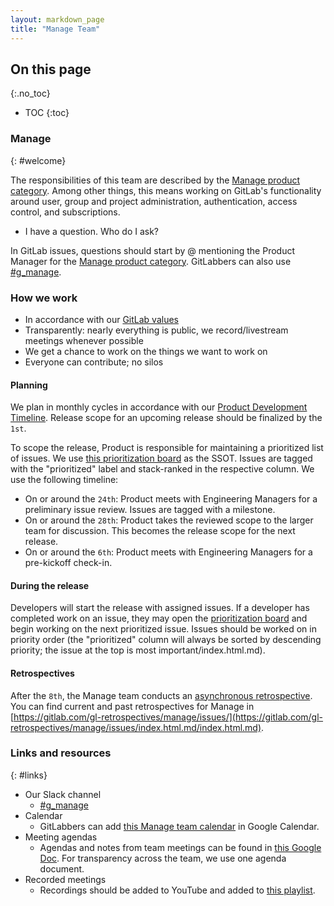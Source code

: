 ```yaml
---
layout: markdown_page
title: "Manage Team"
---
```


## On this page
{:.no_toc}

- TOC
{:toc}

### Manage
{: #welcome}

The responsibilities of this team are described by the [Manage product
category](https://github.com/isamu-isozaki/teamai_test/tree/master/product/categories/#manage/index.html.md). Among other things, this means 
working on GitLab's functionality around user, group and project administration, 
authentication, access control, and subscriptions.

* I have a question. Who do I ask?

In GitLab issues, questions should start by @ mentioning the Product Manager for the [Manage product
category](https://github.com/isamu-isozaki/teamai_test/tree/master/product/categories/#dev/index.html.md). GitLabbers can also use [#g_manage](https://gitlab.slack.com/messages/CBFCUM0RX/index.html.md).

### How we work

* In accordance with our [GitLab values](https://about.gitlab.comhttps://github.com/isamu-isozaki/teamai_test/tree/master/values/index.html.md/index.html.md)
* Transparently: nearly everything is public, we record/livestream meetings whenever possible
* We get a chance to work on the things we want to work on
* Everyone can contribute; no silos

#### Planning

We plan in monthly cycles in accordance with our [Product Development Timeline](https://about.gitlab.comhttps://github.com/isamu-isozaki/teamai_test/tree/master/engineering/workflow/#product-development-timeline/index.html.md). 
Release scope for an upcoming release should be finalized by the `1st`.

To scope the release, Product is responsible for maintaining a prioritized list of issues. We use
[this prioritization board](https://gitlab.com/groups/gitlab-org/-/boards/759099?=&label_name[]=Manage&label_name[]=backend/index.html.md) 
as the SSOT. Issues are tagged with the "prioritized" label and stack-ranked in the respective column. We use the following timeline:

* On or around the `24th`: Product meets with Engineering Managers for a preliminary issue review. Issues are tagged with a milestone.
* On or around the `28th`: Product takes the reviewed scope to the larger team for discussion. This becomes the release scope for the next release.
* On or around the `6th`: Product meets with Engineering Managers for a pre-kickoff check-in.

#### During the release

Developers will start the release with assigned issues. If a developer has completed work on an issue, 
they may open the [prioritization board](https://gitlab.com/groups/gitlab-org/-/boards/683524?scope=all&utf8=%E2%9C%93&state=opened&label_name[]=Manage&label_name[]=prioritized/index.html.md) 
and begin working on the next prioritized issue. Issues should be worked on in priority order 
(the "prioritized" column will always be sorted by descending priority; the issue at the top is most important/index.html.md).

#### Retrospectives

After the `8th`, the Manage team conducts an [asynchronous retrospective](https://about.gitlab.comhttps://github.com/isamu-isozaki/teamai_test/tree/master/engineering/management/team-retrospectives/index.html.md/index.html.md). You can find current and past retrospectives for Manage in [https://gitlab.com/gl-retrospectives/manage/issues/](https://gitlab.com/gl-retrospectives/manage/issues/index.html.md/index.html.md).

### Links and resources
{: #links}

* Our Slack channel
  * [#g_manage](https://gitlab.slack.com/messages/CBFCUM0RX/index.html.md)
* Calendar
  * GitLabbers can add [this Manage team calendar](https://calendar.google.com/calendar/b/1?cid=Z2l0bGFiLmNvbV9rOWYyN2lqamExaGoxNzZvbmNuMWU4cXF2a0Bncm91cC5jYWxlbmRhci5nb29nbGUuY29t/index.html.md) in Google Calendar.
* Meeting agendas
  * Agendas and notes from team meetings can be found in [this Google Doc](https://docs.google.com/document/d/1kE8udlwjAiMjZW4p1yARUPNmBgHYReK4Ks5xOJW6Tdw/edit/index.html.md). For transparency across the team, we use one agenda document.
* Recorded meetings
  * Recordings should be added to YouTube and added to [this playlist](https://www.youtube.com/playlist?list=PLFGfElNsQthZ-D0khZ_NSb5Bdl2xkF97m/index.html.md).
